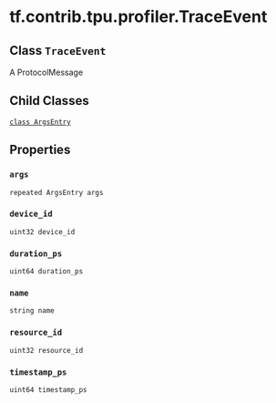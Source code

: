 <div itemscope itemtype="http://developers.google.com/ReferenceObject">
<meta itemprop="name" content="tf.contrib.tpu.profiler.TraceEvent" />
<meta itemprop="path" content="Stable" />
<meta itemprop="property" content="ArgsEntry"/>
<meta itemprop="property" content="args"/>
<meta itemprop="property" content="device_id"/>
<meta itemprop="property" content="duration_ps"/>
<meta itemprop="property" content="name"/>
<meta itemprop="property" content="resource_id"/>
<meta itemprop="property" content="timestamp_ps"/>
</div>

# tf.contrib.tpu.profiler.TraceEvent

## Class `TraceEvent`

A ProtocolMessage



<!-- Placeholder for "Used in" -->


## Child Classes
[`class ArgsEntry`](../../../../tf/contrib/tpu/profiler/TraceEvent/ArgsEntry.md)

## Properties

<h3 id="args"><code>args</code></h3>

`repeated ArgsEntry args`


<h3 id="device_id"><code>device_id</code></h3>

`uint32 device_id`


<h3 id="duration_ps"><code>duration_ps</code></h3>

`uint64 duration_ps`


<h3 id="name"><code>name</code></h3>

`string name`


<h3 id="resource_id"><code>resource_id</code></h3>

`uint32 resource_id`


<h3 id="timestamp_ps"><code>timestamp_ps</code></h3>

`uint64 timestamp_ps`




